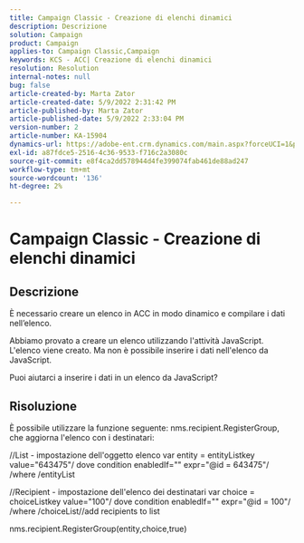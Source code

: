 ```yaml
---
title: Campaign Classic - Creazione di elenchi dinamici
description: Descrizione
solution: Campaign
product: Campaign
applies-to: Campaign Classic,Campaign
keywords: KCS - ACC| Creazione di elenchi dinamici
resolution: Resolution
internal-notes: null
bug: false
article-created-by: Marta Zator
article-created-date: 5/9/2022 2:31:42 PM
article-published-by: Marta Zator
article-published-date: 5/9/2022 2:33:04 PM
version-number: 2
article-number: KA-15904
dynamics-url: https://adobe-ent.crm.dynamics.com/main.aspx?forceUCI=1&pagetype=entityrecord&etn=knowledgearticle&id=58da1bb8-a4cf-ec11-a7b5-0022480a8e40
exl-id: a87fdce5-2516-4c36-9533-f716c2a3080c
source-git-commit: e8f4ca2dd578944d4fe399074fab461de88ad247
workflow-type: tm+mt
source-wordcount: '136'
ht-degree: 2%

---
```


# Campaign Classic - Creazione di elenchi dinamici

## Descrizione


È necessario creare un elenco in ACC in modo dinamico e compilare i dati nell’elenco.

Abbiamo provato a creare un elenco utilizzando l&#39;attività JavaScript. L&#39;elenco viene creato. Ma non è possibile inserire i dati nell&#39;elenco da JavaScript.

Puoi aiutarci a inserire i dati in un elenco da JavaScript?


## Risoluzione


È possibile utilizzare la funzione seguente: nms.recipient.RegisterGroup, che aggiorna l&#39;elenco con i destinatari:



//List - impostazione dell&#39;oggetto elenco var entity = entityListkey value=&quot;643475&quot;/ dove condition enabledIf=&quot;&quot; expr=&quot;@id = 643475&quot;/ /where /entityList



//Recipient - impostazione dell&#39;elenco dei destinatari var choice = choiceListkey value=&quot;100&quot;/ dove condition enabledIf=&quot;&quot; expr=&quot;@id = 100&quot;/ /where /choiceList//add recipients to list

nms.recipient.RegisterGroup(entity,choice,true)
